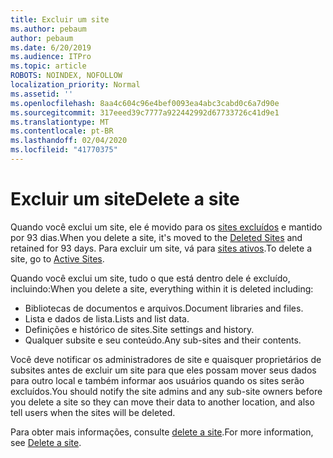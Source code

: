 ```yaml
---
title: Excluir um site
ms.author: pebaum
author: pebaum
ms.date: 6/20/2019
ms.audience: ITPro
ms.topic: article
ROBOTS: NOINDEX, NOFOLLOW
localization_priority: Normal
ms.assetid: ''
ms.openlocfilehash: 8aa4c604c96e4bef0093ea4abc3cabd0c6a7d90e
ms.sourcegitcommit: 317eeed39c7777a922442992d67733726c41d9e1
ms.translationtype: MT
ms.contentlocale: pt-BR
ms.lasthandoff: 02/04/2020
ms.locfileid: "41770375"
---
```

# <a name="delete-a-site"></a><span data-ttu-id="87397-102">Excluir um site</span><span class="sxs-lookup"><span data-stu-id="87397-102">Delete a site</span></span>

<span data-ttu-id="87397-103">Quando você exclui um site, ele é movido para os [sites excluídos](https://admin.microsoft.com/sharepoint) e mantido por 93 dias.</span><span class="sxs-lookup"><span data-stu-id="87397-103">When you delete a site, it's moved to the [Deleted Sites](https://admin.microsoft.com/sharepoint) and retained for 93 days.</span></span> <span data-ttu-id="87397-104">Para excluir um site, vá para [sites ativos](https://admin.microsoft.com/sharepoint?page=sitemanagement&modern=true).</span><span class="sxs-lookup"><span data-stu-id="87397-104">To delete a site, go to [Active Sites](https://admin.microsoft.com/sharepoint?page=sitemanagement&modern=true).</span></span> 

<span data-ttu-id="87397-105">Quando você exclui um site, tudo o que está dentro dele é excluído, incluindo:</span><span class="sxs-lookup"><span data-stu-id="87397-105">When you delete a site, everything within it is deleted including:</span></span>

- <span data-ttu-id="87397-106">Bibliotecas de documentos e arquivos.</span><span class="sxs-lookup"><span data-stu-id="87397-106">Document libraries and files.</span></span>
- <span data-ttu-id="87397-107">Lista e dados de lista.</span><span class="sxs-lookup"><span data-stu-id="87397-107">Lists and list data.</span></span>
- <span data-ttu-id="87397-108">Definições e histórico de sites.</span><span class="sxs-lookup"><span data-stu-id="87397-108">Site settings and history.</span></span>
- <span data-ttu-id="87397-109">Qualquer subsite e seu conteúdo.</span><span class="sxs-lookup"><span data-stu-id="87397-109">Any sub-sites and their contents.</span></span>

<span data-ttu-id="87397-110">Você deve notificar os administradores de site e quaisquer proprietários de subsites antes de excluir um site para que eles possam mover seus dados para outro local e também informar aos usuários quando os sites serão excluídos.</span><span class="sxs-lookup"><span data-stu-id="87397-110">You should notify the site admins and any sub-site owners before you delete a site so they can move their data to another location, and also tell users when the sites will be deleted.</span></span>

<span data-ttu-id="87397-111">Para obter mais informações, consulte [delete a site](https://docs.microsoft.com/sharepoint/delete-site-collection).</span><span class="sxs-lookup"><span data-stu-id="87397-111">For more information, see [Delete a site](https://docs.microsoft.com/sharepoint/delete-site-collection).</span></span>
